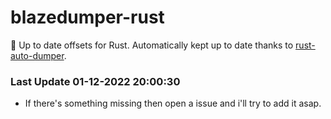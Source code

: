 # blazedumper-rust

🚀 Up to date offsets for Rust. Automatically kept up to date thanks to [rust-auto-dumper](https://github.com/Akandesh/rust-auto-dumper).


### Last Update 01-12-2022 20:00:30
- If there's something missing then open a issue and i'll try to add it asap.